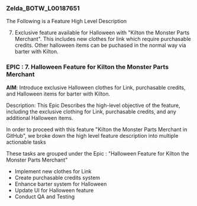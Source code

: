 ### Zelda_BOTW_L00187651

The Following is a Feature High Level Description

7. Exclusive feature available for Halloween with "Kilton the Monster Parts Merchant".
This includes new clothes for link which require purchasable credits.
Other halloween items can be puchased in the normal way via barter with Kilton.

### EPIC : 7. Halloween Feature for Kilton the Monster Parts Merchant

**AIM**: Introduce exclusive Halloween clothes for Link, purchasable credits, and Halloween items for barter with Kilton.

Description: This Epic Describes the high-level objective of the feature, including the exclusive clothing for Link, purchasable credits, and any additional Halloween items. 

In order to proceed with this feature "Kilton the Monster Parts Merchant in GitHub", 
we broke down the high level feature description into multiple actionable tasks

These tasks are grouped under the Epic : "Halloween Feature for Kilton the Monster Parts Merchant"

- Implement new clothes for Link
- Create purchasable credits system
- Enhance barter system for Halloween
- Update UI for Halloween feature
- Conduct QA and Testing